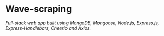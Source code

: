 # Wave-scraping
_Full-stack web app built using MongoDB, Mongoose, Node.js, Express.js, Express-Handlebars, Cheerio and Axios._
